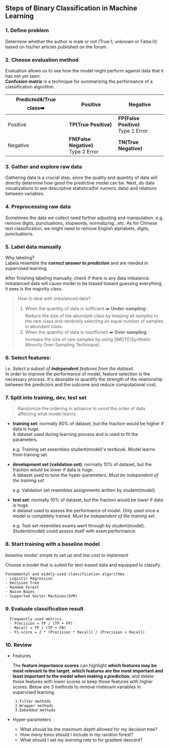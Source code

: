 ## Steps of Binary Classification in Machine Learning 

### 1. Define problem
Determine whether the author is male or not (True:1; unknown or False:0) based on his/her articles published on the forum.

### 2. Choose evaluation method
Evaluation allows us to see how the model might perform against data that it has not yet seen. <br>
**Confusion matrix** is a technique for summarizing the performance of a classification algorithm.

|Predicted:arrow_down:/True class:arrow_right:|  Positive | Negative |
|---|---|---|
| Positive |**TP(True Positive)**|**FP(False Positive)**<br>Type 1 Error|
| Negative |**FN(False Negative)**<br>Type 2 Error|**TN(True Negative)**|

### 3. Gather and explore raw data
Gathering data is a crucial step, since the quality and quantity of data will directly determine how good the predictive model can be. 
Next, do data visualizations to see descriptive statistics(for numeric data) and relations between variables.

### 4. Preprocessing raw data
Sometimes the data we collect need further adjusting and manipulation. e.g. remove digits, punctuations, stopwords, normalizing...etc.
As for Chinese text classification, we might need to remove English alphabets, digits, punctuations.

### 5. Label data manually
Why labeling? <br>
Labels resemble the ***correct answer to prediction*** and are needed in supervised learning.

<p>
After finishing labeling manually, check if there is any data imbalance. Imbalanced data will cause model to be biased toward guessing everything it sees is the majority class.

>How to deal with imbalanced data?
>   1. When the quantity of data is sufficient :arrow_right: **Under-sampling** : Reduce the size of the abundant class by keeping all samples in the rare class and randomly selecting an equal number of samples in abundant class.
>   2. When the quantity of data is insufficient :arrow_right: **Over-sampling** : Increase the size of rare samples by using SMOTE(Synthetic Minority Over-Sampling Technique).<br>

### 6. Select features: 
*i.e. Select a subset of **independent** features from the dataset.* <br>
In order to improve the performance of model, feature selection is the necessary process.
It's desirable to quantify the strength of the relationship between the predictors and the outcome and reduce computational cost.<p>

### 7. Split into training, dev, test set
>Randomize the ordering in advance to avoid the order of data affecting what model learns.
- **training set**: normally 80% of dataset, but the fraction would be higher if data is huge.<br>
A dataset used during learning process and is used to fit the parameters. 
   <p> e.g. Training set assembles student(model)'s textbook. Model learns from training set.
  
- **development set (validation set)**: normally 10% of dataset, but the fraction would be lower if data is huge.<br>
A dataset used to tune the hyper-parameters. *Must be independent of the training set.* 
   <p> e.g. Validation set resembles assignments written by student(model).

- **test set**: normally 10% of dataset, but the fraction would be lower if data is huge.<br>
A dataset used to assess the performance of model. Only used once a model is completely trained. *Must be independent of the training set.*
   <p> e.g. Test set resembles exams went through by student(model). Student(model) could assess itself with exam performance.

### 8. Start training with a baseline model
*baseline model: simple to set up and low cost to implement* <p>
Choose a model that is suited for text-based data and equipped to classify.

    Fundamental and widely-used classification algorithms
    - Logistic Regression
    - Decision Tree
    - Random Forest 
    - Naive Bayes
    - Supported Vector Machines(SVM)

### 9. Evaluate classification result
      Frequently used metrics.
      - Precision = TP / (TP + FP)
      - Recall = TP / (TP + FN)
      - F1-score = 2 * (Precision * Recall) / (Precision + Recall)

### 10. Review 
 - Features

    The **feature importance scores** can highlight **which features may be most relevant to the target**, 
**which features are the most important and least important to the model when making a prediction**,
and delete those features with lower scores or keep those features with higher scores.
Below are 3 methods to remove irrelevant variables in supervised learning. <br>
    
        1.Filter methods
        2.Wrapper methods
        3.Embedded methods
- Hyper-parameters

    - What should be the *maximum depth* allowed for my decision tree? 
    - *How many trees* should I include in my random forest?
    - What should I set my *learning rate* to for gradient descent?